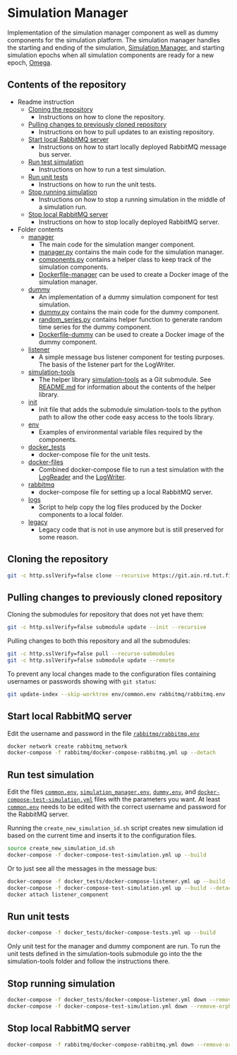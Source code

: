 # Simulation Manager

Implementation of the simulation manager component as well as dummy components for the simulation platform.
The simulation manager handles the starting and ending of the simulation, [Simulation Manager](https://wiki.eduuni.fi/display/tuniSimCES/Simulation+Manager), and starting simulation epochs when all simulation components are ready for a new epoch, [Omega](https://wiki.eduuni.fi/display/tuniSimCES/Omega).

## Contents of the repository

<!-- no toc -->
- Readme instruction
    - [Cloning the repository](#cloning-the-repository)
        - Instructions on how to clone the repository.
    - [Pulling changes to previously cloned repository](#pulling-changes-to-previously-cloned-repository)
        - Instructions on how to pull updates to an existing repository.
    - [Start local RabbitMQ server](#start-local-rabbitmq-server)
        - Instructions on how to start locally deployed RabbitMQ message bus server.
    - [Run test simulation](#run-test-simulation)
        - Instructions on how to run a test simulation.
    - [Run unit tests](#run-unit-tests)
        - Instructions on how to run the unit tests.
    - [Stop running simulation](#stop-running-simulation)
        - Instructions on how to stop a running simulation in the middle of a simulation run.
    - [Stop local RabbitMQ server](#stop-local-rabbitmq-server)
        - Instructions on how to stop locally deployed RabbitMQ server.
- Folder contents
    - [manager](manager)
        - The main code for the simulation manger component.
        - [manager.py](manager/manager.py) contains the main code for the simulation manager.
        - [components.py](manager/components.py) contains a helper class to keep track of the simulation components.
        - [Dockerfile-manager](Dockerfile-manager) can be used to create a Docker image of the simulation manager.
    - [dummy](dummy)
        - An implementation of a dummy simulation component for test simulation.
        - [dummy.py](dummy/dummy.py) contains the main code for the dummy component.
        - [random_series.py](dummy/random_series.py) contains helper function to generate random time series for the dummy component.
        - [Dockerfile-dummy](Dockerfile-dummy) can be used to create a Docker image of the dummy component.
    - [listener](listener)
        - A simple message bus listener component for testing purposes. The basis of the listener part for the LogWriter.
    - [simulation-tools](tools)
        - The helper library [simulation-tools](https://git.ain.rd.tut.fi/procemplus/simulation-tools) as a Git submodule. See [README.md](https://git.ain.rd.tut.fi/procemplus/simulation-tools/-/blob/master/README.md) for information about the contents of the helper library.
    - [init](init)
        - Init file that adds the submodule simulation-tools to the python path to allow the other code easy access to the tools library.
    - [env](env)
        - Examples of environmental variable files required by the components.
    - [docker_tests](docket_tests)
        - docker-compose file for the unit tests.
    - [docker-files](docker-files)
        - Combined docker-compose file to run a test simulation with the [LogReader](https://git.ain.rd.tut.fi/procemplus/logreader) and the [LogWriter](https://git.ain.rd.tut.fi/procemplus/logwriter).
    - [rabbitmq](rabbitmq)
        - docker-compose file for setting up a local RabbitMQ server.
    - [logs](logs)
        - Script to help copy the log files produced by the Docker components to a local folder.
    - [legacy](legacy)
        - Legacy code that is not in use anymore but is still preserved for some reason.

## Cloning the repository

```bash
git -c http.sslVerify=false clone --recursive https://git.ain.rd.tut.fi/procemplus/simulation-manager.git
```

## Pulling changes to previously cloned repository

Cloning the submodules for repository that does not yet have them:

```bash
git -c http.sslVerify=false submodule update --init --recursive
```

Pulling changes to both this repository and all the submodules:

```bash
git -c http.sslVerify=false pull --recurse-submodules
git -c http.sslVerify=false submodule update --remote
```

To prevent any local changes made to the configuration files containing usernames or passwords showing with `git status`:

```bash
git update-index --skip-worktree env/common.env rabbitmq/rabbitmq.env
```

## Start local RabbitMQ server

Edit the username and password in the file [`rabbitmq/rabbitmq.env`](rabbitmq/rabbitmq.env)

```bash
docker network create rabbitmq_network
docker-compose -f rabbitmq/docker-compose-rabbitmq.yml up --detach
```

## Run test simulation

Edit the files [`common.env`](common.env), [`simulation_manager.env`](simulation_manager.env), [`dummy.env`](dummy.env), and [`docker-compose-test-simulation.yml`](docker-compose-test-simulation.yml) files with the parameters you want. At least [`common.env`](common.env) needs to be edited with the correct username and password for the RabbitMQ server.

Running the `create_new_simulation_id.sh` script creates new simulation id based on the current time and inserts it to the configuration files.

```bash
source create_new_simulation_id.sh
docker-compose -f docker-compose-test-simulation.yml up --build
```

Or to just see all the messages in the message bus:

```bash
docker-compose -f docker_tests/docker-compose-listener.yml up --build --detach
docker-compose -f docker-compose-test-simulation.yml up --build --detach
docker attach listener_component
```

## Run unit tests

```bash
docker-compose -f docker_tests/docker-compose-tests.yml up --build
```

Only unit test for the manager and dummy component are run. To run the unit tests defined in the simulation-tools submodule go into the the simulation-tools folder and follow the instructions there.

## Stop running simulation

```bash
docker-compose -f docker_tests/docker-compose-listener.yml down --remove-orphans
docker-compose -f docker-compose-test-simulation.yml down --remove-orphans
```

## Stop local RabbitMQ server

```bash
docker-compose -f rabbitmq/docker-compose-rabbitmq.yml down --remove-orphans
```
